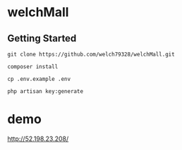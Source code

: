 # welchMall

## Getting Started
```
git clone https://github.com/welch79328/welchMall.git
```

```
composer install
```

```
cp .env.example .env
```

```
php artisan key:generate
```

# demo
http://52.198.23.208/
